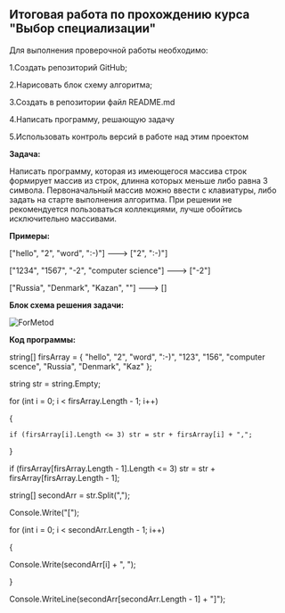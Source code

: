 ## Итоговая работа по прохождению курса "Выбор специализации"

Для выполнения проверочной работы необходимо:

1.Создать репозиторий GitHub;

2.Нарисовать блок схему алгоритма;

3.Создать в репозитории файл README.md

4.Написать программу, решающую задачу

5.Использовать контроль версий в работе над этим проектом

**Задача:**

Написать программу, которая из имеющегося массива строк формирует массив из строк, длинна которых меньше либо равна 3 символа. Первоначальный массив можно ввести с клавиатуры, либо задать на старте выполнения алгоритма. При решении не рекомендуется пользоваться коллекциями, лучше обойтись исключительно массивами.

**Примеры:**

["hello", "2", "word", ":-)"] ---> ["2", ":-)"]

["1234", "1567", "-2", "computer science"] ---> ["-2"]

["Russia", "Denmark", "Kazan", ""] ---> []


**Блок схема решения задачи:**

![ForMetod](https://user-images.githubusercontent.com/124388285/227773897-5657d485-9e0a-40a0-9c3b-c6a8b87e5a9c.jpg)

**Код программы:**

string[] firsArray = { "hello", "2", "word", ":-)", "123", "156", "computer scence", "Russia", "Denmark", "Kaz" };

string str = string.Empty;

for (int i = 0; i < firsArray.Length - 1; i++)

{
    
    if (firsArray[i].Length <= 3) str = str + firsArray[i] + ",";

}

if (firsArray[firsArray.Length - 1].Length <= 3) str = str + firsArray[firsArray.Length - 1];

string[] secondArr = str.Split(",");

Console.Write("[");

for (int i = 0; i < secondArr.Length - 1; i++)

{
   
   Console.Write(secondArr[i] + ", ");

}

Console.WriteLine(secondArr[secondArr.Length - 1] + "]");
